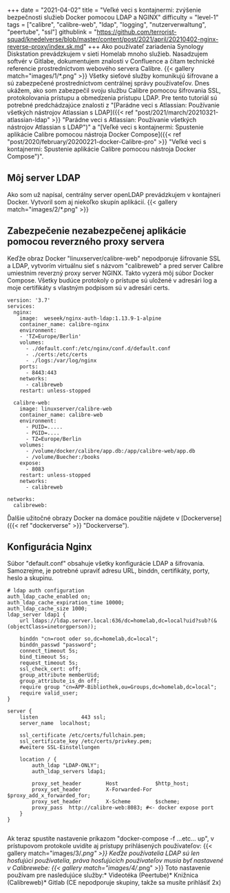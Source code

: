 +++
date = "2021-04-02"
title = "Veľké veci s kontajnermi: zvýšenie bezpečnosti služieb Docker pomocou LDAP a NGINX"
difficulty = "level-1"
tags = ["calibre", "calibre-web", "ldap", "logging", "nutzerverwaltung", "peertube", "ssl"]
githublink = "https://github.com/terrorist-squad/knedelverse/blob/master/content/post/2021/april/20210402-nginx-reverse-proxy/index.sk.md"
+++
Ako používateľ zariadenia Synology Diskstation prevádzkujem v sieti Homelab mnoho služieb. Nasadzujem softvér v Gitlabe, dokumentujem znalosti v Confluence a čítam technické referencie prostredníctvom webového servera Calibre.
{{< gallery match="images/1/*.png" >}}
Všetky sieťové služby komunikujú šifrovane a sú zabezpečené prostredníctvom centrálnej správy používateľov. Dnes ukážem, ako som zabezpečil svoju službu Calibre pomocou šifrovania SSL, protokolovania prístupu a obmedzenia prístupu LDAP. Pre tento tutoriál sú potrebné predchádzajúce znalosti z "[Parádne veci s Atlassian: Používanie všetkých nástrojov Atlassian s LDAP]({{< ref "post/2021/march/20210321-atlassian-ldap" >}} "Parádne veci s Atlassian: Používanie všetkých nástrojov Atlassian s LDAP")" a "[Veľké veci s kontajnermi: Spustenie aplikácie Calibre pomocou nástroja Docker Compose]({{< ref "post/2020/february/20200221-docker-Calibre-pro" >}} "Veľké veci s kontajnermi: Spustenie aplikácie Calibre pomocou nástroja Docker Compose")".
## Môj server LDAP
Ako som už napísal, centrálny server openLDAP prevádzkujem v kontajneri Docker. Vytvoril som aj niekoľko skupín aplikácií.
{{< gallery match="images/2/*.png" >}}

## Zabezpečenie nezabezpečenej aplikácie pomocou reverzného proxy servera
Keďže obraz Docker "linuxserver/calibre-web" nepodporuje šifrovanie SSL a LDAP, vytvorím virtuálnu sieť s názvom "calibreweb" a pred server Calibre umiestnim reverzný proxy server NGINX. Takto vyzerá môj súbor Docker Compose. Všetky budúce protokoly o prístupe sú uložené v adresári log a moje certifikáty s vlastným podpisom sú v adresári certs.
```
version: '3.7'
services:
  nginx: 
    image:  weseek/nginx-auth-ldap:1.13.9-1-alpine
    container_name: calibre-nginx
    environment:
    - 'TZ=Europe/Berlin'
    volumes:
      - ./default.conf:/etc/nginx/conf.d/default.conf
      - ./certs:/etc/certs
      - ./logs:/var/log/nginx
    ports:
      - 8443:443
    networks:
      - calibreweb
    restart: unless-stopped

  calibre-web:
    image: linuxserver/calibre-web
    container_name: calibre-web
    environment:
      - PUID=.....
      - PGID=....
      - TZ=Europe/Berlin
    volumes:
      - /volume/docker/calibre/app.db:/app/calibre-web/app.db
      - /volume/Buecher:/books
    expose:
      - 8083
    restart: unless-stopped
    networks:
      - calibreweb

networks:
  calibreweb:

```
Ďalšie užitočné obrazy Docker na domáce použitie nájdete v [Dockerverse]({{< ref "dockerverse" >}} "Dockerverse").
## Konfigurácia Nginx
Súbor "default.conf" obsahuje všetky konfigurácie LDAP a šifrovania. Samozrejme, je potrebné upraviť adresu URL, binddn, certifikáty, porty, heslo a skupinu.
```
# ldap auth configuration
auth_ldap_cache_enabled on;
auth_ldap_cache_expiration_time 10000;
auth_ldap_cache_size 1000;
ldap_server ldap1 {
    url ldaps://ldap.server.local:636/dc=homelab,dc=local?uid?sub?(&(objectClass=inetorgperson));

    binddn "cn=root oder so,dc=homelab,dc=local";
    binddn_passwd "password";
    connect_timeout 5s;
    bind_timeout 5s;
    request_timeout 5s;
    ssl_check_cert: off;
    group_attribute memberUid;
    group_attribute_is_dn off;
    require group "cn=APP-Bibliothek,ou=Groups,dc=homelab,dc=local";
    require valid_user;
}

server {
    listen              443 ssl;
    server_name  localhost;

    ssl_certificate /etc/certs/fullchain.pem;
    ssl_certificate_key /etc/certs/privkey.pem;
    #weitere SSL-Einstellungen

    location / {
        auth_ldap "LDAP-ONLY";
        auth_ldap_servers ldap1;

        proxy_set_header        Host            $http_host;
        proxy_set_header        X-Forwarded-For $proxy_add_x_forwarded_for;
        proxy_set_header        X-Scheme        $scheme;
        proxy_pass  http://calibre-web:8083; #<- docker expose port
    }
}


```
Ak teraz spustíte nastavenie príkazom "docker-compose -f ...etc... up", v prístupovom protokole uvidíte aj prístupy prihlásených používateľov:
{{< gallery match="images/3/*.png" >}}
Keďže používatelia LDAP sú len hosťujúci používatelia, práva hosťujúcich používateľov musia byť nastavené v Calibrewebe:
{{< gallery match="images/4/*.png" >}}
Toto nastavenie používam pre nasledujúce služby:* Videotéka (Peertube)* Knižnica (Calibreweb)* Gitlab (CE nepodporuje skupiny, takže sa musíte prihlásiť 2x)
